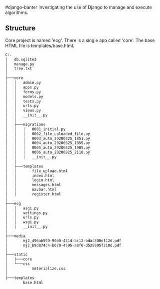 #django-banter
Investigating the use of Django to manage and execute algorithms.

## Structure
Core project is named 'ecg'. There is a single app called 'core'. The base HTML file is templates/base.html. 

```bash
C:.
│   db.sqlite3
│   manage.py
│   tree.txt
│           
├───core
│   │   admin.py
│   │   apps.py
│   │   forms.py
│   │   models.py
│   │   tests.py
│   │   urls.py
│   │   views.py
│   │   __init__.py
│   │   
│   ├───migrations
│   │   │   0001_initial.py
│   │   │   0002_file_uploaded_file.py
│   │   │   0003_auto_20200825_1851.py
│   │   │   0004_auto_20200825_1859.py
│   │   │   0005_auto_20200825_1905.py
│   │   │   0006_auto_20200825_2118.py
│   │   │   __init__.py
│   │           
│   ├───templates
│   │       file_upload.html
│   │       index.html
│   │       login.html
│   │       messages.html
│   │       navbar.html
│   │       register.html
│           
├───ecg
│   │   asgi.py
│   │   settings.py
│   │   urls.py
│   │   wsgi.py
│   │   __init__.py
│           
├───media
│       mj2_496ab599-90b0-4314-bc12-bdac808ef12d.pdf
│       mj2_b9d874c4-b670-4595-a8f6-d529995f210d.pdf
│       
├───static
│   ├───core
│   └───css
│           materialize.css
│           
├───templates
        base.html
```
